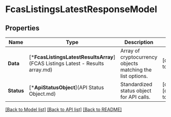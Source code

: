 # FcasListingsLatestResponseModel

## Properties
Name | Type | Description | Notes
------------ | ------------- | ------------- | -------------
**Data** | [***FcasListingsLatestResultsArray**](FCAS Listings Latest - Results array.md) | Array of cryptocurrency objects matching the list options. | [default to null]
**Status** | [***ApiStatusObject**](API Status Object.md) | Standardized status object for API calls. | [optional] [default to null]

[[Back to Model list]](../README.md#documentation-for-models) [[Back to API list]](../README.md#documentation-for-api-endpoints) [[Back to README]](../README.md)


